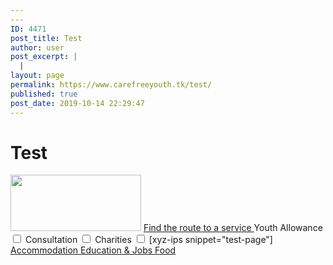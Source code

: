 ```yaml
---
---
ID: 4471
post_title: Test
author: user
post_excerpt: |
  |
layout: page
permalink: https://www.carefreeyouth.tk/test/
published: true
post_date: 2019-10-14 22:29:47
---
```

<h1>Test</h1>		
										<img width="209" height="90" src="https://www.carefreeyouth.tk/wp-content/uploads/2019/06/leaf-free-img.png" alt="" />											
			<a href="https://www.carefreeyouth.tk/financial-assistance-map/" role="button">
						Find the route to a service
					</a>
<label>Youth Allowance
  <input type="checkbox" value='Youth Allowance'>
</label>
<label>Consultation
  <input type="checkbox" value='Consultation'>
</label>
<label>Charities
  <input type="checkbox" value='Charities'>
</label>
		[xyz-ips snippet="test-page"]		
			<a href="https://www.carefreeyouth.tk/accommodation/" role="button">
						Accommodation
					</a>
			<a href="https://www.carefreeyouth.tk/education-jobs/" role="button">
						Education & Jobs
					</a>
			<a href="https://www.carefreeyouth.tk/foods/" role="button">
						Food
					</a>